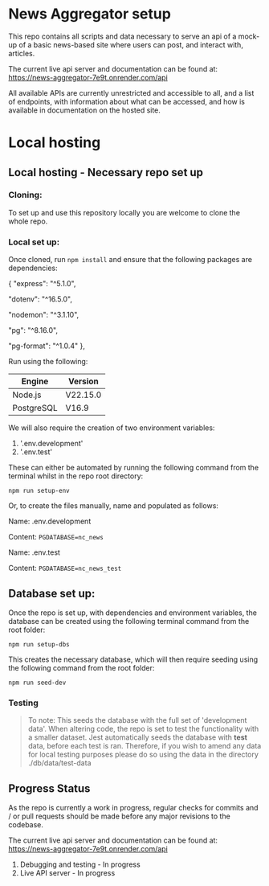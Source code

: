 # News Aggregator setup

This repo contains all scripts and data necessary to serve an api of a mock-up of a basic news-based site where users can post, and interact with, articles.

The current live api server and documentation can be found at: https://news-aggregator-7e9t.onrender.com/api

All available APIs are currently unrestricted and accessible to all, and a list of endpoints, with information about what can be accessed, and how is available in documentation on the hosted site.

# Local hosting

## Local hosting - Necessary repo set up

### Cloning:

To set up and use this repository locally you are welcome to clone the whole repo.

### Local set up:

Once cloned, run `npm install` and ensure that the following packages are dependencies:

{
"express": "^5.1.0",

"dotenv": "^16.5.0",

"nodemon": "^3.1.10",

"pg": "^8.16.0",

"pg-format": "^1.0.4"
},

Run using the following:

| **Engine** | **Version** |
| ---------- | ----------- |
| Node.js    | V22.15.0    |
| PostgreSQL | V16.9       |

We will also require the creation of two environment variables:

1. '.env.development'
2. '.env.test'

These can either be automated by running the following command from the terminal whilst in the repo root directory:

```
npm run setup-env
```

Or, to create the files manually, name and populated as follows:

Name: .env.development

Content: `PGDATABASE=nc_news`

Name: .env.test

Content: `PGDATABASE=nc_news_test`

## Database set up:

Once the repo is set up, with dependencies and environment variables, the database can be created using the following terminal command from the root folder:

```
npm run setup-dbs
```

This creates the necessary database, which will then require seeding using the following command from the root folder:

```
npm run seed-dev
```

### Testing

> To note: This seeds the database with the full set of 'development data'.
> When altering code, the repo is set to test the functionality with a smaller dataset.
> Jest automatically seeds the database with **test** data, before each test is ran.
> Therefore, if you wish to amend any data for local testing purposes please do so using the data in the directory ./db/data/test-data

## Progress Status

As the repo is currently a work in progress, regular checks for commits and / or pull requests should be made before any major revisions to the codebase.

The current live api server and documentation can be found at: https://news-aggregator-7e9t.onrender.com/api

1. Debugging and testing - In progress
2. Live API server - In progress
